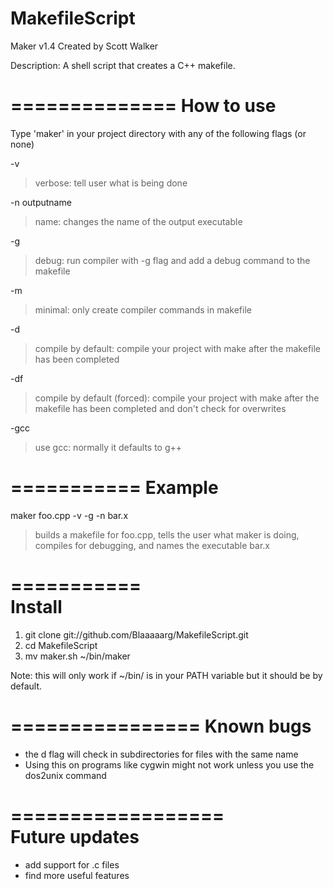 MakefileScript
==============
Maker v1.4
Created by Scott Walker

Description: A shell script that creates a C++ makefile.

==============
 How to use 
==============

Type 'maker' in your project directory with any of the following flags (or none)
  
-v
> verbose: tell user what is being done
  
-n outputname
> name: changes the name of the output executable
  
-g
> debug: run compiler with -g flag and add a debug command to the makefile
  
-m
> minimal: only create compiler commands in makefile

-d
> compile by default: compile your project with make after the makefile has been completed

-df
> compile by default (forced): compile your project with make after the makefile has been
> completed and don't check for overwrites

-gcc
> use gcc: normally it defaults to g++

===========
 Example 
===========

maker foo.cpp -v -g -n bar.x
> builds a makefile for foo.cpp, tells the user what maker is doing, compiles for debugging,
> and names the executable bar.x

===========  
 Install 
===========

1. git clone git://github.com/Blaaaaarg/MakefileScript.git
2. cd MakefileScript
3. mv maker.sh ~/bin/maker
  
Note: this will only work if ~/bin/ is in your PATH variable but it should be by default.
  
================
 Known bugs 
================

- the d flag will check in subdirectories for files with the same name
- Using this on programs like cygwin might not work unless you use the dos2unix command

==================  
 Future updates 
==================

- add support for .c files
- find more useful features
